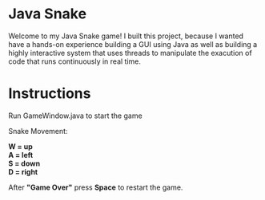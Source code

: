 # Java Snake

Welcome to my Java Snake game! I built this project, because I wanted have a hands-on experience building a GUI using Java
as well as building a highly interactive system that uses threads to manipulate the exacution of code that runs continuously in real time.

# Instructions

Run GameWindow.java to start the game

Snake Movement:

**W = up** \
**A = left** \
**S = down** \
**D = right** 

After **"Game Over"** press **Space** to restart the game.
